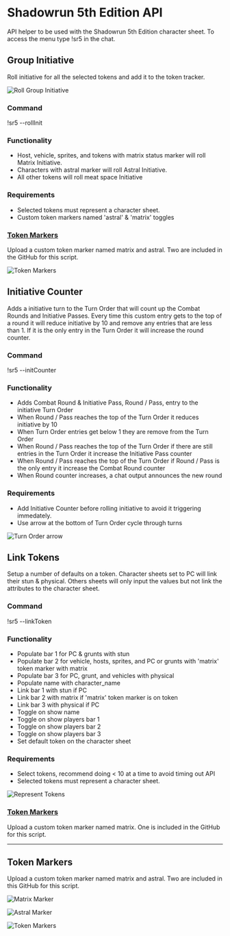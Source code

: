 Shadowrun 5th Edition API
=======================

API helper to be used with the Shadowrun 5th Edition character sheet. To access the menu type !sr5 in the chat.


## Group Initiative

Roll initiative for all the selected tokens and add it to the token tracker.

![Roll Group Initiative](https://github.com/clevett/roll20-api-scripts/blob/shadowrunv1/Shadowrun%205th%20Edition/imgs/groupinit.png?raw=true)

### Command

!sr5 --rollInit

### Functionality

* Host, vehicle, sprites, and tokens with matrix status marker will roll Matrix Initiative.
* Characters with astral marker will roll Astral Initiative.
* All other tokens will roll meat space Initiative

### Requirements

* Selected tokens must represent a character sheet.
* Custom token markers named 'astral' & 'matrix' toggles

### [Token Markers](https://github.com/clevett/roll20-api-scripts/blob/shadowrunv1/Shadowrun%205th%20Edition/README.md#token-markers-2)

Upload a custom token marker named matrix and astral. Two are included in the GitHub for this script.

![Token Markers](https://github.com/clevett/roll20-api-scripts/blob/shadowrunv1/Shadowrun%205th%20Edition/imgs/groupinitIcons.png?raw=true)

## Initiative Counter

Adds a initiative turn to the Turn Order that will count up the Combat Rounds and Initiative Passes. Every time this custom entry gets to the top of a round it will reduce initiative by 10 and remove any entries that are less than 1. If it is the only entry in the Turn Order it will increase the round counter.

### Command

!sr5 --initCounter

### Functionality

* Adds Combat Round & Initiative Pass, Round / Pass, entry to the initiative Turn Order
* When Round / Pass reaches the top of the Turn Order it reduces initiative by 10
* When Turn Order entries get below 1 they are remove from the Turn Order
* When Round / Pass reaches the top of the Turn Order if there are still entries in the Turn Order it increase the Initiative Pass counter
* When Round / Pass reaches the top of the Turn Order if Round / Pass is the only entry it increase the Combat Round counter
* When Round counter increases, a chat output announces the new round

### Requirements

* Add Initiative Counter before rolling initiative to avoid it triggering immedately.
* Use arrow at the bottom of Turn Order cycle through turns

![Turn Order arrow](https://github.com/clevett/roll20-api-scripts/blob/shadowrunv1/Shadowrun%205th%20Edition/imgs/counterarrow.png?raw=true)

## Link Tokens

Setup a number of defaults on a token. Character sheets set to PC will link their stun & physical. Others sheets will only input the values but not link the attributes to the character sheet.

### Command

!sr5 --linkToken

### Functionality

* Populate bar 1 for PC & grunts with stun
* Populate bar 2 for vehicle, hosts, sprites, and PC or grunts with 'matrix' token marker with matrix
* Populate bar 3 for PC, grunt, and vehicles with physical
* Populate name with character_name
* Link bar 1 with stun if PC
* Link bar 2 with matrix if 'matrix' token marker is on token
* Link bar 3 with physical if PC
* Toggle on show name
* Toggle on show players bar 1
* Toggle on show players bar 2
* Toggle on show players bar 3
* Set default token on the character sheet

### Requirements

* Select tokens, recommend doing < 10 at a time to avoid timing out API
* Selected tokens must represent a character sheet.

![Represent Tokens](https://github.com/clevett/roll20-api-scripts/blob/shadowrunv1/Shadowrun%205th%20Edition/imgs/linkerrepcharacter.png?raw=true
)

### [Token Markers](https://github.com/clevett/roll20-api-scripts/blob/shadowrunv1/Shadowrun%205th%20Edition/README.md#token-markers-2)

Upload a custom token marker named matrix. One is included in the GitHub for this script.

---

## Token Markers

Upload a custom token marker named matrix and astral. Two are included in this GitHub for this script.

![Matrix Marker](https://github.com/clevett/roll20-api-scripts/blob/shadowrunv1/Shadowrun%205th%20Edition/matrix.png?raw=true=25x25)

![Astral Marker](https://github.com/clevett/roll20-api-scripts/blob/shadowrunv1/Shadowrun%205th%20Edition/astral.png?raw=true=25x25)

![Token Markers](https://raw.githubusercontent.com/clevett/roll20-api-scripts/shadowrunv1/Shadowrun%205th%20Edition/imgs/groupiniTokenMarkers.png)
